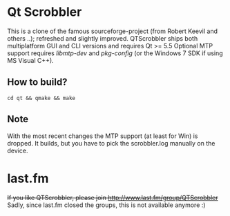 # Qt Scrobbler

This is a clone of the famous sourceforge-project (from Robert Keevil and others ..); refreshed and slightly improved.
QTScrobbler ships both multiplatform GUI and CLI versions and requires Qt >= 5.5
Optional MTP support requires _libmtp-dev_ and _pkg-config_
(or the Windows 7 SDK if using MS Visual C++).

## How to build?
```cd src && qmake && make
cd qt && qmake && make
```

## Note
With the most recent changes the MTP support (at least for Win) is dropped. It builds, but you have to pick the scrobbler.log manually on the device.

# last.fm
~~If you like QTScrobbler, please join http://www.last.fm/group/QTScrobbler~~  
Sadly, since last.fm closed the groups, this is not available anymore :)
